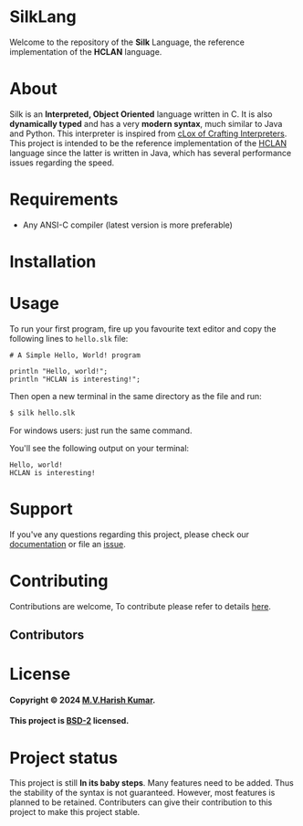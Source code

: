 # SilkLang

Welcome to the repository of the **Silk** Language, the reference implementation of the **HCLAN** language.

# About
Silk is an **Interpreted, Object Oriented** language written in C. It is also **dynamically typed** and has a 
very **modern syntax**, much similar to Java and Python. This interpreter is inspired from [cLox of Crafting 
Interpreters](https://craftinginterpreters.com/). This project is intended to be the reference implementation of the [HCLAN](https://github.com/harishtpj/HCLAN) language since the latter is written in Java, which has several performance issues regarding the speed.

# Requirements
- Any ANSI-C compiler (latest version is more preferable)

# Installation
<!--TODO: Complete this-->

# Usage
To run your first program, fire up you favourite text editor and copy the following lines to `hello.slk` file:
```silk
# A Simple Hello, World! program

println "Hello, world!";
println "HCLAN is interesting!";
```

Then open a new terminal in the same directory as the file and run:
```bash
$ silk hello.slk
```

For windows users: just run the same command.

You'll see the following output on your terminal:

```
Hello, world!
HCLAN is interesting!
```

# Support
If you've any questions regarding this project, please check our [documentation](https://harish-kumar.gitbook.io/hclan-docs/) or file an [issue](https://github.com/harishtpj/SilkLang/issues/new).

# Contributing
Contributions are welcome, To contribute please refer to details [here](https://github.com/harishtpj/SilkLang/blob/master/CONTRIBUTING.md).

## Contributors

# License
#### Copyright © 2024 [M.V.Harish Kumar](https://github.com/harishtpj). <br>
#### This project is [BSD-2](https://github.com/harishtpj/SilkLang/blob/master/LICENSE) licensed.

# Project status
This project is still **In its baby steps**. Many features need to be added. Thus the stability of the syntax is not guaranteed. However, most features is planned to be retained. Contributers can give their contribution to this project to make this project stable.